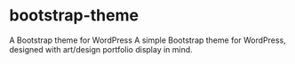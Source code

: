 # bootstrap-theme
A Bootstrap theme for WordPress
A simple Bootstrap theme for WordPress, designed with art/design portfolio display in mind.
